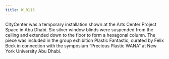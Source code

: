 ```yaml
---
title: W_0113
---
```

CityCenter was a temporary installation shown at the Arts Center Project Space in Abu Dhabi. Six silver window blinds were suspended from the ceiling and extended down to the floor to form a hexagonal column. The piece was included in the group exhibition Plastic Fantastic, curated by Felix Beck in connection with the symposium “Precious Plastic WANA” at New York University Abu Dhabi.